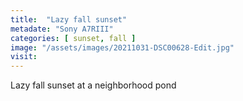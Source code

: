 ```yaml
---
title:  "Lazy fall sunset"
metadate: "Sony A7RIII"
categories: [ sunset, fall ]
image: "/assets/images/20211031-DSC00628-Edit.jpg"
visit: 
---
```

Lazy fall sunset at a neighborhood pond